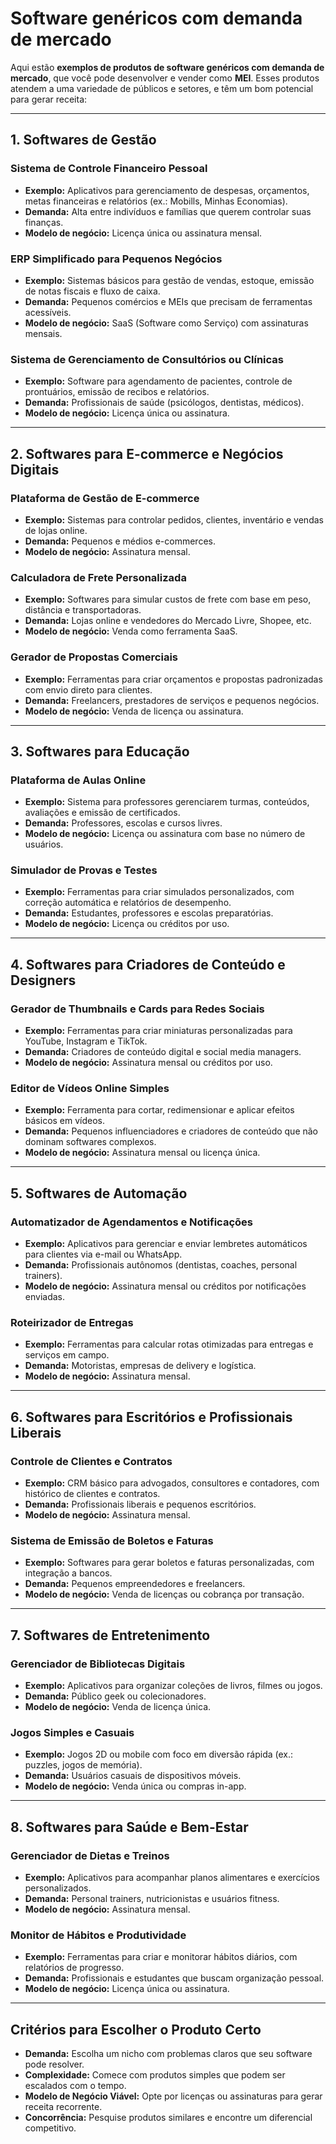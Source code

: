 # Software genéricos com demanda de mercado

Aqui estão **exemplos de produtos de software genéricos com demanda de mercado**, que você pode desenvolver e vender como **MEI**. Esses produtos atendem a uma variedade de públicos e setores, e têm um bom potencial para gerar receita:

---

## 1. Softwares de Gestão

### **Sistema de Controle Financeiro Pessoal**

- **Exemplo:** Aplicativos para gerenciamento de despesas, orçamentos, metas financeiras e relatórios (ex.: Mobills, Minhas Economias).
- **Demanda:** Alta entre indivíduos e famílias que querem controlar suas finanças.
- **Modelo de negócio:** Licença única ou assinatura mensal.

### **ERP Simplificado para Pequenos Negócios**

- **Exemplo:** Sistemas básicos para gestão de vendas, estoque, emissão de notas fiscais e fluxo de caixa.
- **Demanda:** Pequenos comércios e MEIs que precisam de ferramentas acessíveis.
- **Modelo de negócio:** SaaS (Software como Serviço) com assinaturas mensais.

### **Sistema de Gerenciamento de Consultórios ou Clínicas**

- **Exemplo:** Software para agendamento de pacientes, controle de prontuários, emissão de recibos e relatórios.
- **Demanda:** Profissionais de saúde (psicólogos, dentistas, médicos).
- **Modelo de negócio:** Licença única ou assinatura.

---

## 2. Softwares para E-commerce e Negócios Digitais

### **Plataforma de Gestão de E-commerce**

- **Exemplo:** Sistemas para controlar pedidos, clientes, inventário e vendas de lojas online.
- **Demanda:** Pequenos e médios e-commerces.
- **Modelo de negócio:** Assinatura mensal.

### **Calculadora de Frete Personalizada**

- **Exemplo:** Softwares para simular custos de frete com base em peso, distância e transportadoras.
- **Demanda:** Lojas online e vendedores do Mercado Livre, Shopee, etc.
- **Modelo de negócio:** Venda como ferramenta SaaS.

### **Gerador de Propostas Comerciais**

- **Exemplo:** Ferramentas para criar orçamentos e propostas padronizadas com envio direto para clientes.
- **Demanda:** Freelancers, prestadores de serviços e pequenos negócios.
- **Modelo de negócio:** Venda de licença ou assinatura.

---

## 3. Softwares para Educação

### **Plataforma de Aulas Online**

- **Exemplo:** Sistema para professores gerenciarem turmas, conteúdos, avaliações e emissão de certificados.
- **Demanda:** Professores, escolas e cursos livres.
- **Modelo de negócio:** Licença ou assinatura com base no número de usuários.

### **Simulador de Provas e Testes**

- **Exemplo:** Ferramentas para criar simulados personalizados, com correção automática e relatórios de desempenho.
- **Demanda:** Estudantes, professores e escolas preparatórias.
- **Modelo de negócio:** Licença ou créditos por uso.

---

## 4. Softwares para Criadores de Conteúdo e Designers

### **Gerador de Thumbnails e Cards para Redes Sociais**

- **Exemplo:** Ferramentas para criar miniaturas personalizadas para YouTube, Instagram e TikTok.
- **Demanda:** Criadores de conteúdo digital e social media managers.
- **Modelo de negócio:** Assinatura mensal ou créditos por uso.

### **Editor de Vídeos Online Simples**

- **Exemplo:** Ferramenta para cortar, redimensionar e aplicar efeitos básicos em vídeos.
- **Demanda:** Pequenos influenciadores e criadores de conteúdo que não dominam softwares complexos.
- **Modelo de negócio:** Assinatura mensal ou licença única.

---

## 5. Softwares de Automação

### **Automatizador de Agendamentos e Notificações**

- **Exemplo:** Aplicativos para gerenciar e enviar lembretes automáticos para clientes via e-mail ou WhatsApp.
- **Demanda:** Profissionais autônomos (dentistas, coaches, personal trainers).
- **Modelo de negócio:** Assinatura mensal ou créditos por notificações enviadas.

### **Roteirizador de Entregas**

- **Exemplo:** Ferramentas para calcular rotas otimizadas para entregas e serviços em campo.
- **Demanda:** Motoristas, empresas de delivery e logística.
- **Modelo de negócio:** Assinatura mensal.

---

## 6. Softwares para Escritórios e Profissionais Liberais

### **Controle de Clientes e Contratos**

- **Exemplo:** CRM básico para advogados, consultores e contadores, com histórico de clientes e contratos.
- **Demanda:** Profissionais liberais e pequenos escritórios.
- **Modelo de negócio:** Assinatura mensal.

### **Sistema de Emissão de Boletos e Faturas**

- **Exemplo:** Softwares para gerar boletos e faturas personalizadas, com integração a bancos.
- **Demanda:** Pequenos empreendedores e freelancers.
- **Modelo de negócio:** Venda de licenças ou cobrança por transação.

---

## 7. Softwares de Entretenimento

### **Gerenciador de Bibliotecas Digitais**

- **Exemplo:** Aplicativos para organizar coleções de livros, filmes ou jogos.
- **Demanda:** Público geek ou colecionadores.
- **Modelo de negócio:** Venda de licença única.

### **Jogos Simples e Casuais**

- **Exemplo:** Jogos 2D ou mobile com foco em diversão rápida (ex.: puzzles, jogos de memória).
- **Demanda:** Usuários casuais de dispositivos móveis.
- **Modelo de negócio:** Venda única ou compras in-app.

---

## 8. Softwares para Saúde e Bem-Estar

### **Gerenciador de Dietas e Treinos**

- **Exemplo:** Aplicativos para acompanhar planos alimentares e exercícios personalizados.
- **Demanda:** Personal trainers, nutricionistas e usuários fitness.
- **Modelo de negócio:** Assinatura mensal.

### **Monitor de Hábitos e Produtividade**

- **Exemplo:** Ferramentas para criar e monitorar hábitos diários, com relatórios de progresso.
- **Demanda:** Profissionais e estudantes que buscam organização pessoal.
- **Modelo de negócio:** Licença única ou assinatura.

---

## **Critérios para Escolher o Produto Certo**

- **Demanda:** Escolha um nicho com problemas claros que seu software pode resolver.
- **Complexidade:** Comece com produtos simples que podem ser escalados com o tempo.
- **Modelo de Negócio Viável:** Opte por licenças ou assinaturas para gerar receita recorrente.
- **Concorrência:** Pesquise produtos similares e encontre um diferencial competitivo.
